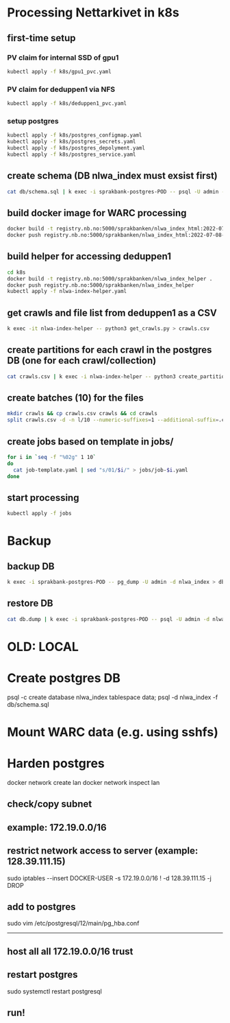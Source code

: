 # Processing Nettarkivet in k8s

## first-time setup

### PV claim for internal SSD of gpu1
```bash
kubectl apply -f k8s/gpu1_pvc.yaml
```

### PV claim for deduppen1 via NFS
```bash
kubectl apply -f k8s/deduppen1_pvc.yaml
```

### setup postgres
```bash
kubectl apply -f k8s/postgres_configmap.yaml
kubectl apply -f k8s/postgres_secrets.yaml
kubectl apply -f k8s/postgres_depolyment.yaml
kubectl apply -f k8s/postgres_service.yaml
```

## create schema (DB nlwa_index must exsist first)
```bash
cat db/schema.sql | k exec -i sprakbank-postgres-POD -- psql -U admin -d nlwa_index
```

## build docker image for WARC processing
```bash
docker build -t registry.nb.no:5000/sprakbanken/nlwa_index_html:2022-07-08-1
docker push registry.nb.no:5000/sprakbanken/nlwa_index_html:2022-07-08-1
```

## build helper for accessing deduppen1
```bash
cd k8s
docker build -t registry.nb.no:5000/sprakbanken/nlwa_index_helper .
docker push registry.nb.no:5000/sprakbanken/nlwa_index_helper
kubectl apply -f nlwa-index-helper.yaml
```

## get crawls and file list from deduppen1 as a CSV
```bash
k exec -it nlwa-index-helper -- python3 get_crawls.py > crawls.csv
```

## create partitions for each crawl in the postgres DB (one for each crawl/collection)
```bash
cat crawls.csv | k exec -i nlwa-index-helper -- python3 create_partitions.py
```

## create batches (10) for the files
```bash
mkdir crawls && cp crawls.csv crawls && cd crawls
split crawls.csv -d -n l/10 --numeric-suffixes=1 --additional-suffix=.csv
```

## create jobs based on template in jobs/
```bash
for i in `seq -f "%02g" 1 10`
do
  cat job-template.yaml | sed "s/01/$i/" > jobs/job-$i.yaml
done
```

## start processing

```bash
kubectl apply -f jobs
```

# Backup

## backup DB
```bash
k exec -i sprakbank-postgres-POD -- pg_dump -U admin -d nlwa_index > db.dump
```

## restore DB
```bash
cat db.dump | k exec -i sprakbank-postgres-POD -- psql -U admin -d nlwa_index
```


# OLD: LOCAL

# Create postgres DB

psql -c create database nlwa_index tablespace data;
psql -d nlwa_index -f db/schema.sql

# Mount WARC data (e.g. using sshfs)

# Harden postgres
docker network create lan
docker network inspect lan

## check/copy subnet
## example: 172.19.0.0/16

## restrict network access to server (example: 128.39.111.15)
sudo iptables --insert DOCKER-USER -s 172.19.0.0/16 ! -d 128.39.111.15 -j DROP

## add to postgres
sudo vim /etc/postgresql/12/main/pg_hba.conf

---
host    all             all             172.19.0.0/16           trust
---

## restart postgres
sudo systemctl restart postgresql

## run!
